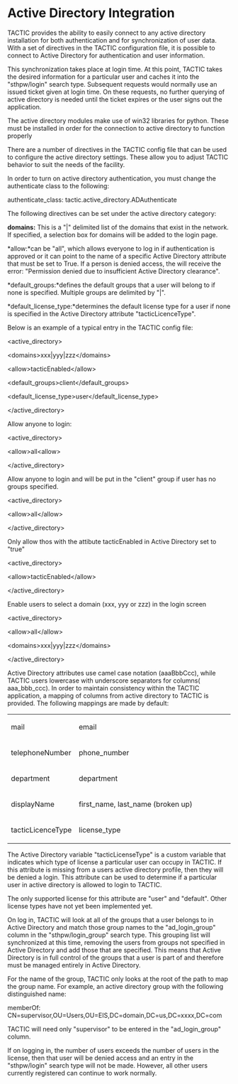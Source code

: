 # Active Directory Integration

TACTIC provides the ability to easily connect to any active directory
installation for both authentication and for synchronization of user
data. With a set of directives in the TACTIC configuration file, it is
possible to connect to Active Directory for authentication and user
information.

This synchronization takes place at login time. At this point, TACTIC
takes the desired information for a particular user and caches it into
the "sthpw/login" search type. Subsequent requests would normally use an
issued ticket given at login time. On these requests, no further
querying of active directory is needed until the ticket expires or the
user signs out the application.

The active directory modules make use of win32 libraries for python.
These must be installed in order for the connection to active directory
to function properly

There are a number of directives in the TACTIC config file that can be
used to configure the active directory settings. These allow you to
adjust TACTIC behavior to suit the needs of the facility.

In order to turn on active directory authentication, you must change the
authenticate class to the following:

authenticate\_class: tactic.active\_directory.ADAuthenticate

The following directives can be set under the active directory category:

**domains:** This is a "|" delimited list of the domains that exist in the
network. If specified, a selection box for domains will be added to the
login page.

\*allow:\*can be "all", which allows everyone to log in if authentication
is approved or it can point to the name of a specific Active Directory
attribute that must be set to True. If a person is denied access, the
will receive the error: "Permission denied due to insufficient Active
Directory clearance".

\*default\_groups:\*defines the default groups that a user will belong to
if none is specified. Multiple groups are delimited by "|".

\*default\_license\_type:\*determines the default license type for a user if
none is specified in the Active Directory attribute "tacticLicenceType".

Below is an example of a typical entry in the TACTIC config file:

&lt;active\_directory&gt;

&lt;domains&gt;xxx|yyy|zzz&lt;/domains&gt;

&lt;allow&gt;tacticEnabled&lt;/allow&gt;

&lt;default\_groups&gt;client&lt;/default\_groups&gt;

&lt;default\_license\_type&gt;user&lt;/default\_license\_type&gt;

&lt;/active\_directory&gt;

Allow anyone to login:

&lt;active\_directory&gt;

&lt;allow&gt;all&lt;allow&gt;

&lt;/active\_directory&gt;

Allow anyone to login and will be put in the "client" group if user has
no groups specified.

&lt;active\_directory&gt;

&lt;allow&gt;all&lt;/allow&gt;

&lt;/active\_directory&gt;

Only allow thos with the attibute tacticEnabled in Active Directory set
to "true"

&lt;active\_directory&gt;

&lt;allow&gt;tacticEnabled&lt;/allow&gt;

&lt;/active\_directory&gt;

Enable users to select a domain (xxx, yyy or zzz) in the login screen

&lt;active\_directory&gt;

&lt;allow&gt;all&lt;/allow&gt;

&lt;domains&gt;xxx|yyy|zzz&lt;/domains&gt;

&lt;/active\_directory&gt;

Active Directory attributes use camel case notation (aaaBbbCcc), while
TACTIC users lowercase with underscore separators for columns(
aaa\_bbb\_ccc). In order to maintain consistency within the TACTIC
application, a mapping of columns from active directory to TACTIC is
provided. The following mappings are made by default:

<table>
<colgroup>
<col width="28%" />
<col width="71%" />
</colgroup>
<tbody>
<tr class="odd">
<td><p>mail</p></td>
<td><p>email</p></td>
</tr>
<tr class="even">
<td><p>telephoneNumber</p></td>
<td><p>phone_number</p></td>
</tr>
<tr class="odd">
<td><p>department</p></td>
<td><p>department</p></td>
</tr>
<tr class="even">
<td><p>displayName</p></td>
<td><p>first_name, last_name (broken up)</p></td>
</tr>
<tr class="odd">
<td><p>tacticLicenceType</p></td>
<td><p>license_type</p></td>
</tr>
</tbody>
</table>

The Active Directory variable "tacticLicenseType" is a custom variable
that indicates which type of license a particular user can occupy in
TACTIC. If this attribute is missing from a users active directory
profile, then they will be denied a login. This attribute can be used to
determine if a particular user in active directory is allowed to login
to TACTIC.

The only supported license for this attribute are "user" and "default".
Other license types have not yet been implemented yet.

On log in, TACTIC will look at all of the groups that a user belongs to
in Active Directory and match those group names to the "ad\_login\_group"
column in the "sthpw/login\_group" search type. This grouping list will
synchronized at this time, removing the users from groups not specified
in Active Directory and add those that are specified. This means that
Active Directory is in full control of the groups that a user is part of
and therefore must be managed entirely in Active Directory.

For the name of the group, TACTIC only looks at the root of the path to
map the group name. For example, an active directory group with the
following distinguished name:

memberOf: CN=supervisor,OU=Users,OU=EIS,DC=domain,DC=us,DC=xxxx,DC=com

TACTIC will need only "supervisor" to be entered in the "ad\_login\_group"
column.

If on logging in, the number of users exceeds the number of users in the
license, then that user will be denied access and an entry in the
"sthpw/login" search type will not be made. However, all other users
currently registered can continue to work normally.
